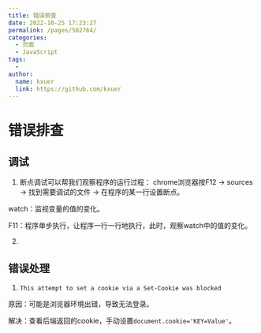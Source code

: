 ```yaml
---
title: 错误排查
date: 2022-10-25 17:23:27
permalink: /pages/502764/
categories:
  - 页面
  - JavaScript
tags:
  - 
author: 
  name: kxuer
  link: https://github.com/kxuer
---
```

# 错误排查

## 调试

1. 断点调试可以帮我们观察程序的运行过程：
chrome浏览器按F12 -> sources -> 找到需要调试的文件 -> 在程序的某一行设置断点。

watch：监视变量的值的变化。

F11：程序单步执行，让程序一行一行地执行，此时，观察watch中的值的变化。

2. 

## 错误处理
1. `This attempt to set a cookie via a Set-Cookie was blocked`

原因：可能是浏览器环境出错，导致无法登录。

解决：查看后端返回的cookie，手动设置`document.cookie='KEY=Value'`。